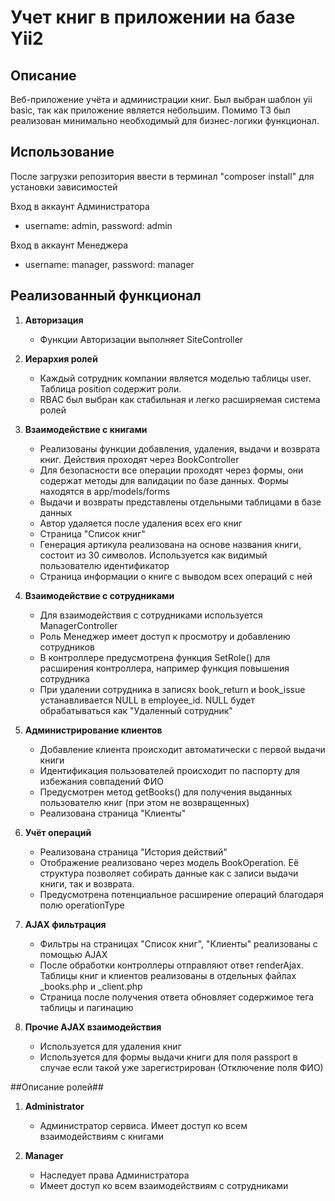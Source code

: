 # Учет книг в приложении на базе Yii2
## Описание
Веб-приложение учёта и администрации книг. Был выбран шаблон yii basic, так как приложение является небольшим. Помимо ТЗ был реализован минимально необходимый для бизнес-логики функционал.
## Использование
После загрузки репозитория ввести в терминал "composer install" для установки зависимостей

Вход в аккаунт Администратора
- username: admin, password: admin

Вход в аккаунт Менеджера
- username: manager, password: manager
## Реализованный функционал

1. **Авторизация**
   - Функции Авторизации выполняет SiteController

2. **Иерархия ролей**
   - Каждый сотрудник компании является моделью таблицы user. Таблица position содержит роли.
   - RBAC был выбран как стабильная и легко расширяемая система ролей
   
3. **Взаимодействие с книгами**
   - Реализованы функции добавления, удаления, выдачи и возврата книг. Действия проходят через BookController
   - Для безопасности все операции проходят через формы, они содержат методы для валидации по базе данных. Формы находятся в app/models/forms
   - Выдачи и возвраты представлены отдельными таблицами в базе данных
   - Автор удаляется после удаления всех его книг
   - Страница "Список книг"
   - Генерация артикула реализована на основе названия книги, состоит из 30 символов. Используется как видимый пользователю идентификатор
   - Страница информации о книге с выводом всех операций с ней
   
4. **Взаимодействие с сотрудниками**
   - Для взаимодействия с сотрудниками используется ManagerController
   - Роль Менеджер имеет доступ к просмотру и добавлению сотрудников
   - В контроллере предусмотрена функция SetRole() для расширения контроллера, например функция повышения сотрудника
   - При удалении сотрудника в записях book_return и book_issue устанавливается NULL в employee_id. NULL будет обрабатываться как "Удаленный сотрудник"
   
5. **Администрирование клиентов**
   - Добавление клиента происходит автоматически с первой выдачи книги
   - Идентификация пользователей происходит по паспорту для избежания совпадений ФИО
   - Предусмотрен метод getBooks() для получения выданных пользователю книг (при этом не возвращенных)
   - Реализована страница "Клиенты"
   
6. **Учёт операций**
   - Реализована страница "История действий"
   - Отображение реализовано через модель BookOperation. Её структура позволяет собирать данные как с записи выдачи книги, так и возврата.
   - Предусмотрена потенциальное расширение операций благодаря полю operationType
   
7. **AJAX фильтрация**
   - Фильтры на страницах "Список книг", "Клиенты" реализованы с помощью AJAX
   - После обработки контроллеры отправляют ответ renderAjax. Таблицы книг и клиентов реализованы в отдельных файлах _books.php и _client.php
   - Страница после получения ответа обновляет содержимое тега таблицы и пагинацию
   
8. **Прочие AJAX взаимодействия**
   - Используется для удаления книг
   - Используется для формы выдачи книги для поля passport в случае если такой уже зарегистрирован (Отключение поля ФИО)
   
##Описание ролей##
1. **Administrator**
   - Администратор сервиса. Имеет доступ ко всем взаимодействиям с книгами
   
2. **Manager**
   - Наследует права Администратора
   - Имеет доступ ко всем взаимодействиям с сотрудниками
